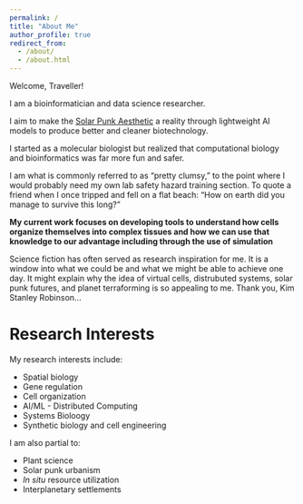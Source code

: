 ```yaml
---
permalink: /
title: "About Me"
author_profile: true
redirect_from: 
  - /about/
  - /about.html
---
```





Welcome, Traveller!

I am a bioinformatician and data science researcher.

I aim to make the [Solar Punk Aesthetic](https://www.youtube.com/watch?v=UqJJktxCY9U) a reality through lightweight AI models to produce better and cleaner biotechnology.

I started as a molecular biologist but realized that computational biology and bioinformatics was far more fun and safer.

I am what is commonly referred to as “pretty clumsy,” to the point where I would probably need my own lab safety hazard training section. To quote a friend when I once tripped and fell on a flat beach: “How on earth did you manage to survive this long?”

**My current work focuses on developing tools to understand how cells organize themselves into complex tissues and how we can use that knowledge to our advantage including through the use of simulation**


Science fiction has often served as research inspiration for me. It is a window into what we could be and what we might be able to achieve one day.  It might explain why the idea of virtual cells, distrubuted systems, solar punk futures, and planet terraforming is so appealing to me. Thank you, Kim Stanley Robinson...

# Research Interests

My research interests include:

- Spatial biology  
- Gene regulation  
- Cell organization  
- AI/ML - Distributed Computing
- Systems Bioloogy
- Synthetic biology and cell engineering  

I am also partial to:

- Plant science  
- Solar punk urbanism  
- *In situ* resource utilization  
- Interplanetary settlements

